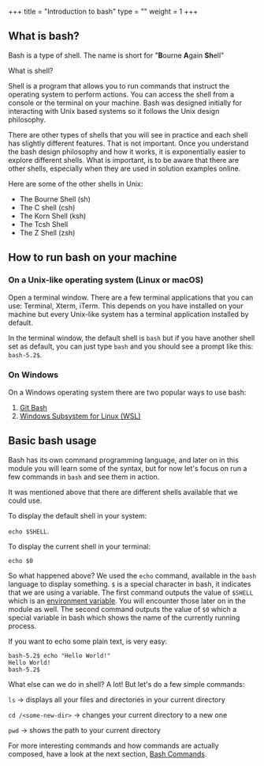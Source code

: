 +++
title = "Introduction to bash"
type = ""
weight = 1
+++

## What is bash? 

Bash is a type of shell. The name is short for "**B**ourne **A**gain **Sh**ell"

What is shell?

Shell is a program that allows you to run commands that instruct the operating system to perform actions.
You can access the shell from a console or the terminal on your machine.
Bash was designed initially for interacting with Unix based systems so it follows the Unix design philosophy.

There are other types of shells that you will see in practice and each shell has slightly different features. 
That is not important. Once you understand the bash design philosophy and how it works, it is exponentially easier to
explore different shells.
What is important, is to be aware that there are other shells, especially when they are used in solution examples online. 

Here are some of the other shells in Unix:

- The Bourne Shell (sh)
- The C shell (csh)
- The Korn Shell (ksh)
- The Tcsh Shell
- The Z Shell (zsh)

## How to run bash on your machine

### On a Unix-like operating system (Linux or macOS)

Open a terminal window. There are a few terminal applications that you can use: Terminal, Xterm, iTerm. 
This depends on you have installed on your machine but every Unix-like system has a terminal application installed by default.

In the terminal window, the default shell is `bash` but if you have another shell set as default, you can just type 
`bash` and you should see a prompt like this: `bash-5.2$`.

### On Windows 

On a Windows operating system there are two popular ways to use bash:

1. [Git Bash](https://www.atlassian.com/git/tutorials/git-bash)
2. [Windows Subsystem for Linux (WSL)](https://learn.microsoft.com/en-us/windows/wsl/install)

## Basic bash usage 

Bash has its own command programming language, and later on in this module you will learn some of the syntax, but for now
let's focus on run a few commands in `bash` and see them in action.

It was mentioned above that there are different shells available that we could use.

To display the default shell in your system:

`echo $SHELL`.

To display the current shell in your terminal:

`echo $0`

So what happened above? We used the `echo` command, available in the `bash` language to display something.
`$` is a special character in bash, it indicates that we are using a variable. 
The first command outputs the value of `$SHELL` which is an [environment variable](https://en.wikipedia.org/wiki/Environment_variable).
You will encounter those later on in the module as well.
The second command outputs the value of `$0` which a special variable in bash which shows the name of the currently running process.

If you want to echo some plain text, is very easy:

```shell
bash-5.2$ echo "Hello World!"
Hello World!
bash-5.2$
```

What else can we do in shell? A lot! But let's do a few simple commands:

`ls` -> displays all your files and directories in your current directory

`cd /<some-new-dir>` -> changes your current directory to a new one

`pwd` -> shows the path to your current directory

For more interesting commands and how commands are actually composed, have a look at the next section, [Bash Commands](2-bash-commands.md).

